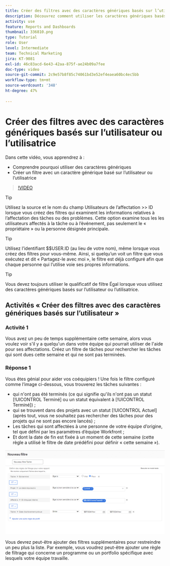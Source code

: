 ```yaml
---
title: Créer des filtres avec des caractères génériques basés sur l’utilisateur ou l’utilisatrice
description: Découvrez comment utiliser les caractères génériques basés sur l’utilisateur ou l’utilisatrice et créer un filtre basé sur la personne connectée.
activity: use
feature: Reports and Dashboards
thumbnail: 336810.png
type: Tutorial
role: User
level: Intermediate
team: Technical Marketing
jira: KT-9081
exl-id: 46c83acd-6e43-42aa-875f-ae24b09a7fee
doc-type: video
source-git-commit: 2c9e57b8f85c74061bd3e52ef4eaea60bc4ec5bb
workflow-type: tm+mt
source-wordcount: '348'
ht-degree: 47%

---
```


# Créer des filtres avec des caractères génériques basés sur l’utilisateur ou l’utilisatrice

Dans cette vidéo, vous apprendrez à :

* Comprendre pourquoi utiliser des caractères génériques
* Créer un filtre avec un caractère générique basé sur l’utilisateur ou l’utilisatrice

>[!VIDEO](https://video.tv.adobe.com/v/336810/?quality=12&learn=on)

>[!TIP]
>
>Utilisez la source et le nom du champ Utilisateurs de l’affectation >> ID lorsque vous créez des filtres qui examinent les informations relatives à l’affectation des tâches ou des problèmes.  Cette option examine tous les   les utilisateurs affectés à la tâche ou à l’événement, pas seulement le « propriétaire » ou la personne désignée principale.

>[!TIP]
>
>Utilisez l’identifiant $$USER.ID (au lieu de votre nom), même lorsque vous créez des filtres pour vous-même. Ainsi, si quelqu’un voit un filtre que vous exécutez et dit « Partagez-le avec moi », le filtre est déjà configuré afin que chaque personne qui l’utilise voie ses propres informations.

>[!TIP]
>
>Vous devez toujours utiliser le qualificatif de filtre Égal lorsque vous utilisez des caractères génériques basés sur l’utilisateur ou l’utilisatrice.


## Activités « Créer des filtres avec des caractères génériques basés sur l’utilisateur »

### Activité 1

Vous avez un peu de temps supplémentaire cette semaine, alors vous voulez voir s&#39;il y a quelqu&#39;un dans votre équipe qui pourrait utiliser de l&#39;aide pour ses affectations. Créez un filtre de tâches pour rechercher les tâches qui sont dues cette semaine et qui ne sont pas terminées.

### Réponse 1

Vous êtes génial pour aider vos coéquipiers ! Une fois le filtre configuré comme l’image ci-dessous, vous trouverez les tâches suivantes :

* qui n&#39;ont pas été terminés (ce qui signifie qu&#39;ils n&#39;ont pas un statut [!UICONTROL Terminé] ou un statut équivalent à [!UICONTROL Terminé]) ;
* qui se trouvent dans des projets avec un statut [!UICONTROL Actuel] (après tout, vous ne souhaitez pas rechercher des tâches pour des projets qui ne sont pas encore lancés) ;
* Les tâches qui sont affectées à une personne de votre équipe d’origine, tel que défini par les paramètres d’équipe Workfront ;
* Et dont la date de fin est fixée à un moment de cette semaine (cette règle a utilisé le filtre de date prédéfini pour définir « cette semaine »).

![Une image de l’écran de création d’un filtre de tâches avec un caractère générique basé sur l’utilisateur ou l’utilisatrice](assets/user-wildcard-exercise-answer.png)

Vous devrez peut-être ajouter des filtres supplémentaires pour restreindre un peu plus la liste. Par exemple, vous voudrez peut-être ajouter une règle de filtrage qui concerne un programme ou un portfolio spécifique avec lesquels votre équipe travaille.
